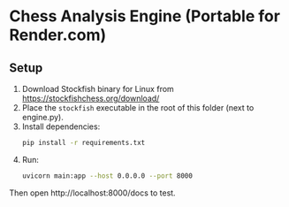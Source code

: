 # Chess Analysis Engine (Portable for Render.com)

## Setup
1. Download Stockfish binary for Linux from https://stockfishchess.org/download/
2. Place the `stockfish` executable in the root of this folder (next to engine.py).
3. Install dependencies:
   ```bash
   pip install -r requirements.txt
   ```
4. Run:
   ```bash
   uvicorn main:app --host 0.0.0.0 --port 8000
   ```

Then open http://localhost:8000/docs to test.
